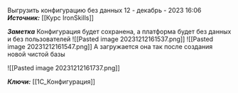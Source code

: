 
Выгрузить конфигурацию без данных
 12 - декабрь - 2023  16:06 
***Источник:***  [[Курс IronSkills]]

***Заметка*** 
Конфигурация будет сохранена, а платформа будет без данных и без пользователей
![[Pasted image 20231212161537.png]]
![[Pasted image 20231212161547.png]]
А загружается она так после создания новой чистой базы

![[Pasted image 20231212161737.png]]


***Ключи:*** [[1С_Конфигурация]]